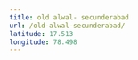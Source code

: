 ```yaml
---
title: old alwal- secunderabad
url: /old-alwal-secunderabad/
latitude: 17.513
longitude: 78.498
---
```

